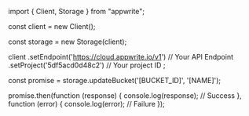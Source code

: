 import { Client, Storage } from "appwrite";

const client = new Client();

const storage = new Storage(client);

client
    .setEndpoint('https://cloud.appwrite.io/v1') // Your API Endpoint
    .setProject('5df5acd0d48c2') // Your project ID
;

const promise = storage.updateBucket('[BUCKET_ID]', '[NAME]');

promise.then(function (response) {
    console.log(response); // Success
}, function (error) {
    console.log(error); // Failure
});